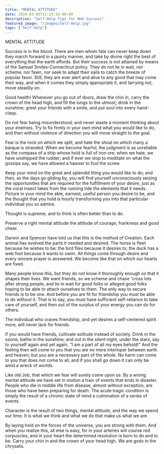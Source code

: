 ```yaml
---
title: "MENTAL ATTITUDE"
date: 2024-03-05T11:25:42-08:00
description: "Self-Help Tips for Web Success"
featured_image: "/images/Self-Help.jpg"
tags: ["Self Help"]
---
```


MENTAL ATTITUDE 

Success is in the blood. There are men whom fate can never keep down they march forward in a jaunty manner, and take by divine right the best of everything that the earth affords. But their success is not attained by means of the Samuel Smiles-Connecticut policy. They do not lie in wait, nor scheme, nor fawn, nor seek to adapt their sails to catch the breeze of popular favor. Still, they are ever alert and alive to any good that may come their way, and when it comes they simply appropriate it, and tarrying not, move steadily on. 

Good health! Whenever you go out of doors, draw the chin in, carry the crown of the head high, and fill the lungs to the utmost; drink in the sunshine; greet your friends with a smile, and put soul into every hand-clasp. 

Do not fear being misunderstood; and never waste a moment thinking about your enemies. Try to fix firmly in your own mind what you would like to do, and then without violence of direction you will move straight to the goal. 

Fear is the rock on which we split, and hate the shoal on which many a barque is stranded. When we become fearful, the judgment is as unreliable as the compass of a ship whose hold is full of iron ore; when we hate, we have unshipped the rudder; and if ever we stop to meditate on what the gossips say, we have allowed a hawser to foul the screw. 

Keep your mind on the great and splendid thing you would like to do; and then, as the days go gliding by, you will find yourself unconsciously seizing the opportunities that are required for the fulfillment of your desire, just as the coral insect takes from the running tide the elements that it needs. Picture in your mind the able, earnest, useful person you desire to be, and the thought that you hold is hourly transforming you into that particular individual you so admire. 

Thought is supreme, and to think is often better than to do. 

Preserve a right mental attitude the attitude of courage, frankness and good cheer. 

Darwin and Spencer have told us that this is the method of Creation. Each animal has evolved the parts it needed and desired. The horse is fleet because he wishes to be; the bird flies because it desires to; the duck has a web foot because it wants to swim. All things come through desire and every sincere prayer is answered. We become like that on which our hearts are fixed. 

Many people know this, but they do not know it thoroughly enough so that it shapes their lives. We want friends, so we scheme and chase 'cross lots after strong people, and lie in wait for good folks or alleged good folks hoping to be able to attach ourselves to them. The only way to secure friends is to be one. And before you are fit for friendship you must be able to do without it. That is to say, you must have sufficient self-reliance to take care of yourself, and then out of the surplus of your energy you can do for others. 

The individual who craves friendship, and yet desires a self-centered spirit more, will never lack for friends. 

If you would have friends, cultivate solitude instead of society. Drink in the ozone; bathe in the sunshine; and out in the silent night, under the stars, say to yourself again and yet again, "I am a part of all my eyes behold!" And the feeling then will come to you that you are no mere interloper between earth and heaven; but you are a necessary part of the whole. No harm can come to you that does not come to all, and if you shall go down it can only be amid a wreck of worlds. 

Like old Job, that which we fear will surely come upon us. By a wrong mental attitude we have set in motion a train of events that ends in disaster. People who die in middle life from disease, almost without exception, are those who have been preparing for death. The acute tragic condition is simply the result of a chronic state of mind a culmination of a series of events. 

Character is the result of two things, mental attitude, and the way we spend our time. It is what we think and what we do that make us what we are. 

By laying hold on the forces of the universe, you are strong with them. And when you realize this, all else is easy, for in your arteries will course red corpuscles, and in your heart the determined resolution is born to do and to be. Carry your chin in and the crown of your head high. We are gods in the chrysalis.

